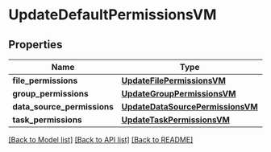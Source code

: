 # UpdateDefaultPermissionsVM


## Properties
Name | Type | Description | Notes
------------ | ------------- | ------------- | -------------
**file_permissions** | [**UpdateFilePermissionsVM**](UpdateFilePermissionsVM.md) |  | [optional] 
**group_permissions** | [**UpdateGroupPermissionsVM**](UpdateGroupPermissionsVM.md) |  | [optional] 
**data_source_permissions** | [**UpdateDataSourcePermissionsVM**](UpdateDataSourcePermissionsVM.md) |  | [optional] 
**task_permissions** | [**UpdateTaskPermissionsVM**](UpdateTaskPermissionsVM.md) |  | [optional] 

[[Back to Model list]](../README.md#documentation-for-models) [[Back to API list]](../README.md#documentation-for-api-endpoints) [[Back to README]](../README.md)


